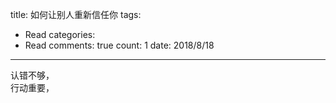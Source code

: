 title: 如何让别人重新信任你
tags: 
  - Read
categories: 
  - Read
comments: true
count: 1
date: 2018/8/18
---
  <div yne-bulb-block="paragraph" style="white-space: pre-wrap;">认错不够，</div><div yne-bulb-block="paragraph" style="white-space: pre-wrap;">行动重要，</div>